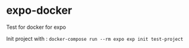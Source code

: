 # expo-docker
Test for docker for expo

Init project with :
`
docker-compose run --rm expo exp init test-project
`